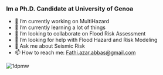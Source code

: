 ### Im a Ph.D. Candidate at University of Genoa


- 🔭 I’m currently working on MultiHazard 
- 🌱 I’m currently learning a lot of things 
- 👯 I’m looking to collaborate on Flood Risk Assessment
- 🤔 I’m looking for help with Flood Hazard and Risk Modeling 
- 💬 Ask me about Seismic Risk
- 📫 How to reach me: Fathi.azar.abbas@gmail.com


![1dpmw](https://github.com/Abbas-FathiAzar/Abbas-FathiAzar/assets/98595658/5b8e14c1-35d0-479c-8953-1d02662196ca)
